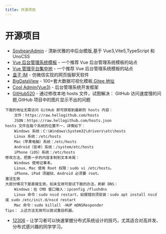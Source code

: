 ```yaml
---
title: 开源项目
---
```


# 开源项目

- [SoybeanAdmin](https://docs.soybeanjs.cn/zh/) - 清新优雅的中后台模版,基于 Vue3,Vite5,TypeScript 和 UnoCSS
- [Vue 后台管理系统模板](http://vue.easydo.work/) - 一个推荐 Vue 后台管理系统模板的站点
- [Vue 管理平台集中地](https://vue-admin.cn/) - 一个推荐 Vue 后台管理系统模板的站点
- [盒子 IM](https://gitee.com/bluexsx/box-im#https://gitee.com/link?target=https%3A%2F%2Fwww.yuque.com%2Fu1475064%2Fmufu2a) - 仿微信实现的网页版聊天软件
- [BigDataView](https://github.com/iGaoWei/BigDataView) - 100+套大数据可视化模板,[Gitee 地址](https://gitee.com/iGaoWei/big-data-view)
- [Cool Admin(Vue3)](https://vue.cool-admin.com/) - 后台管理系统开发框架
- [GitHub520](https://github.com/521xueweihan/GitHub520) - 通过修改本地 hosts 文件，试图解决： GitHub 访问速度慢的问题,GitHub 项目中的图片显示不出的问题
```
下面的地址无需访问 GitHub 即可获取到最新的 hosts 内容：
    文件：https://raw.hellogithub.com/hosts
    JSON：https://raw.hellogithub.com/hosts.json
hosts 文件在每个系统的位置不一，详情如下：
    Windows 系统：C:\Windows\System32\drivers\etc\hosts
    Linux 系统：/etc/hosts
    Mac（苹果电脑）系统：/etc/hosts
    Android（安卓）系统：/system/etc/hosts
    iPhone（iOS）系统：/etc/hosts
修改方法，把第一步的内容复制到文本末尾：
    Windows 使用记事本。
    Linux、Mac 使用 Root 权限：sudo vi /etc/hosts。
    iPhone、iPad 须越狱、Android 必须要 root。
激活生效
大部分情况下是直接生效，如未生效可尝试下面的办法，刷新 DNS：
    Windows：在 CMD 窗口输入：ipconfig /flushdns
    Linux 命令：sudo nscd restart，如报错则须安装：sudo apt install nscd 或 sudo /etc/init.d/nscd restart
    Mac 命令：sudo killall -HUP mDNSResponder
Tips： 上述方法无效可以尝试重启机器。

```

- [12306](https://gitee.com/nageoffer/12306) - 让学习者可以快速掌握分布式系统设计的技巧，尤其适合对高并发、分布式感兴趣的同学学习。
